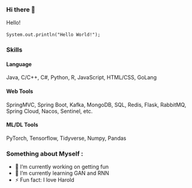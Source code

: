 ### Hi there 👋
Hello! <br><br>
```System.out.println("Hello World!");```<br>


### Skills
#### Language
Java, C/C++, C#, Python, R, JavaScript, HTML/CSS, GoLang
#### Web Tools
SpringMVC, Spring Boot, Kafka, MongoDB, SQL, Redis, Flask, RabbitMQ, Spring Cloud, Nacos, Sentinel, etc.
#### ML/DL Tools
PyTorch, Tensorflow, Tidyverse, Numpy, Pandas
 
### Something about Myself :
- 🔭 I’m currently working on getting fun
- 🌱 I’m currently learning GAN and RNN
- ⚡ Fun fact: I love Harold
